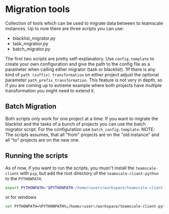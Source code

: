 # Migration tools
Collection of tools which can be used to migrate data between to teamscale instances.
Up to now there are three scripts you can use:
- blacklist_migrator.py
- task_migratior.py
- batch_migrator.py

The first two scripts are pretty self-explanatory.
Use `config.template` to create your own configuration and give the path to the config file as a parameter
when calling either migrator (task or blacklist).
1If there is any kind of `path (suffix) transformation` on either project adjust the optional parameter
`path_prefix_transformation`. This feature is not very in depth, so if you are coming up to extreme example where
both projects have multiple transformation you might need to extend it.

## Batch Migration
Both scripts only work for one project at a time. If you want to migrate the blacklist and the tasks of
a bunch of projects you can use the batch migrator script.
For the configuration use `batch_config.template`.
NOTE: The scripts assumes, that all "from" projects are on the "old instance" and all "to" projects are on
the new one.

## Running the scripts
As of now, if you want to run the scripts, you musn't install the `teamscale-client` with `pip`, but add the
root directory of the `teamscale-client-python` to the `PYTHONPATH`.
```bash
export PYTHONPATH="$PYTHONPATH:/home/<user>/workspace/teamscale-client-python"
```
or for windows
```bash
set PYTHONPATH=%PYTHONPATH%;/home/<user>/workspace/teamscale-client-python
```
